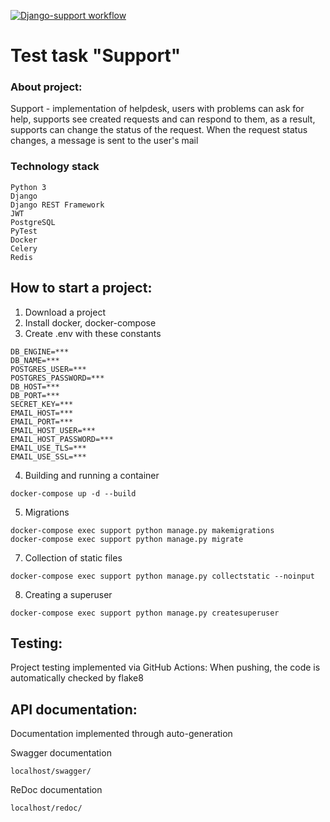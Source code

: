 [![Django-support workflow](https://github.com/Ghibliliker/support/actions/workflows/support.yml/badge.svg?branch=main&event=push)](https://github.com/Ghibliliker/support/actions/workflows/support.yml)

#  Test task "Support"

###  About project:

Support - implementation of helpdesk, users with problems can ask for help, supports see created requests and can respond to them, as a result, supports can change the status of the request. When the request status changes, a message is sent to the user's mail

### Technology stack
```
Python 3
Django
Django REST Framework
JWT
PostgreSQL
PyTest
Docker
Celery
Redis
```

## How to start a project:
 
 1. Download a project
 2. Install docker, docker-compose
 3. Create .env with these constants 
 ```
DB_ENGINE=***
DB_NAME=***
POSTGRES_USER=***
POSTGRES_PASSWORD=***
DB_HOST=***
DB_PORT=***
SECRET_KEY=***
EMAIL_HOST=***
EMAIL_PORT=***
EMAIL_HOST_USER=***
EMAIL_HOST_PASSWORD=***
EMAIL_USE_TLS=***
EMAIL_USE_SSL=***
```
4. Building and running a container
```
docker-compose up -d --build
```
5. Migrations
```
docker-compose exec support python manage.py makemigrations
docker-compose exec support python manage.py migrate
```
7. Collection of static files
```
docker-compose exec support python manage.py collectstatic --noinput
```
8. Creating a superuser
```
docker-compose exec support python manage.py createsuperuser
```

## Testing:

Project testing implemented via GitHub Actions:
When pushing, the code is automatically checked by flake8

## API documentation:

Documentation implemented through auto-generation

Swagger documentation
```
localhost/swagger/
```
ReDoc documentation
```
localhost/redoc/
```
